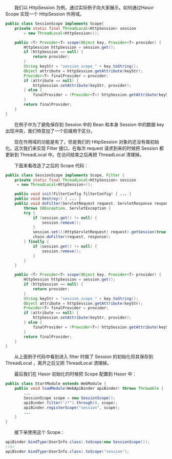 &emsp;&emsp;我们以 HttpSession 为例，通过实际例子向大家展示。如何通过Hasor Scope 实现一个 HttpSession 作用域。
```java
public class SessionScope implements Scope{
    private static final ThreadLocal<HttpSession> session 
        = new ThreadLocal<HttpSession>();

    public <T> Provider<T> scope(Object key, Provider<T> provider) {
        HttpSession httpSession = session.get();
        if (httpSession == null) {
            return provider;
        }
        String keyStr = "session_scope_" + key.toString();
        Object attribute = httpSession.getAttribute(keyStr);
        Provider<T> finalProvider = provider;
        if (attribute == null) {
            httpSession.setAttribute(keyStr, provider);
        } else {
            finalProvider = (Provider<T>) httpSession.getAttribute(keyStr);
        }
        return finalProvider;
    }
}
```

&emsp;&emsp;在例子中为了避免保存到 Session 中的 Bean 和本身 Session 中的数据 key 出现冲突，我们特意加了一个前缀用于区分。

&emsp;&emsp;现在作用域的功能是有了，但是我们的 HttpSession 对象的还没有做初始化。这次我们来实现 Filter 接口，在每次 request 请求到来的时候把 Session 都更新到 ThreadLocal 中。在访问结束之后再把 ThreadLocal 清理掉。

&emsp;&emsp;下面来看改造了之后的 Scope 代码：
```java
public class SessionScope implements Scope, Filter {
    private static final ThreadLocal<HttpSession> session
     = new ThreadLocal<HttpSession>();

    public void init(FilterConfig filterConfig) { ... }
    public void destroy() { ... }
    public void doFilter(ServletRequest request, ServletResponse response, FilterChain chain)
        throws IOException, ServletException {
        try {
            if (session.get() != null) {
                session.remove();
            }
            session.set(((HttpServletRequest) request).getSession(true));
            chain.doFilter(request, response);
        } finally {
            if (session.get() != null) {
                session.remove();
            }
        }
    }

    public <T> Provider<T> scope(Object key, Provider<T> provider) {
        HttpSession httpSession = session.get();
        if (httpSession == null) {
            return provider;
        }
        String keyStr = "session_scope_" + key.toString();
        Object attribute = httpSession.getAttribute(keyStr);
        Provider<T> finalProvider = provider;
        if (attribute == null) {
            httpSession.setAttribute(keyStr, provider);
        } else {
            finalProvider = (Provider<T>) httpSession.getAttribute(keyStr);
        }
        return finalProvider;
    }
}
```

&emsp;&emsp;从上面例子代码中看到进入 filter 时做了 Session 的初始化将其保存到 ThreadLocal ，离开之后又把 ThreadLocal 清理掉。

&emsp;&emsp;最后我们在 Hasor 初始化的时候把 Scope 配置到 Hasor 中：
```java
public class StartModule extends WebModule {
    public void loadModule(WebApiBinder apiBinder) throws Throwable {
        ...
        SessionScope scope = new SessionScope();
        apiBinder.filter("/*").through(0, scope);
        apiBinder.registerScope("session", scope);
        ...
    }
}
```

&emsp;&emsp;接下来使用这个 Scope：
```java
apiBinder.bindType(UserInfo.class).toScope(new SessionScope());
//or
apiBinder.bindType(UserInfo.class).toScope("session");
```